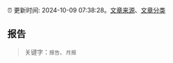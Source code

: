 :alarm_clock: 更新时间: 2024-10-09 07:38:28。[文章来源](/README.md)、[文章分类](/TAGS.md)

## 报告


> 关键字：`报告`、`月报`




